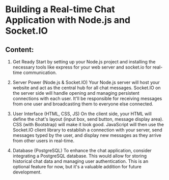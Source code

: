 # Building a Real-time Chat Application with Node.js and Socket.IO

## Content:
1. Get Ready 
Start by setting up your Node.js project and installing the necessary tools like express for your web server and socket.io for real-time communication.



2. Server Power (Node.js & Socket.IO) 
Your Node.js server will host your website and act as the central hub for all chat messages. Socket.IO on the server side will handle opening and managing persistent connections with each user. It'll be responsible for receiving messages from one user and broadcasting them to everyone else connected.



3. User Interface (HTML, CSS, JS) 
On the client side, your HTML will define the chat's layout (input box, send button, message display area). CSS (with Bootstrap) will make it look good. JavaScript will then use the Socket.IO client library to establish a connection with your server, send messages typed by the user, and display new messages as they arrive from other users in real-time.



4. Database (PostgreSQL) 
To enhance the chat application, consider integrating a PostgreSQL database. This would allow for storing historical chat data and managing user authentication. This is an optional feature for now, but it's a valuable addition for future development.
